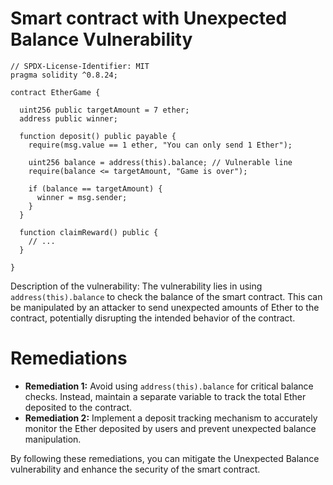 # Smart contract with Unexpected Balance Vulnerability

```solidity
// SPDX-License-Identifier: MIT
pragma solidity ^0.8.24;

contract EtherGame {
  
  uint256 public targetAmount = 7 ether;
  address public winner;

  function deposit() public payable {
    require(msg.value == 1 ether, "You can only send 1 Ether");

    uint256 balance = address(this).balance; // Vulnerable line
    require(balance <= targetAmount, "Game is over");

    if (balance == targetAmount) {
      winner = msg.sender;
    }
  }

  function claimReward() public {
    // ...
  }
    
}
```

Description of the vulnerability: The vulnerability lies in using `address(this).balance` to check the balance of the smart contract. This can be manipulated by an attacker to send unexpected amounts of Ether to the contract, potentially disrupting the intended behavior of the contract.

# Remediations

- **Remediation 1:** Avoid using `address(this).balance` for critical balance checks. Instead, maintain a separate variable to track the total Ether deposited to the contract.
- **Remediation 2:** Implement a deposit tracking mechanism to accurately monitor the Ether deposited by users and prevent unexpected balance manipulation.

By following these remediations, you can mitigate the Unexpected Balance vulnerability and enhance the security of the smart contract.